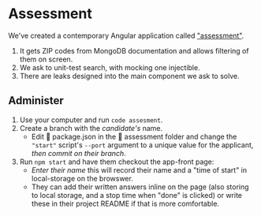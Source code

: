 # Assessment

We've created a contemporary Angular application called ["assessment"](./assessment/README.md).

1. It gets ZIP codes from MongoDB documentation and allows filtering of them on screen.
3. We ask to unit-test search, with mocking one injectible.
2. There are leaks designed into the main component we ask to solve.

## Administer

1. Use your computer and run `code assesment`.
2. Create a branch with the _candidate's_ name.
    - Edit 📄 package.json in the 📁 assessment folder and change the `"start"` script's `--port` argument to a unique value for the applicant, _then commit on their branch_.
3. Run `npm start` and have them checkout the app-front page:
    - _Enter their name_ this will record their name and a "time of start" in local-storage on the browswer.
    - They can add their written answers inline on the page (also storing to local storage, and a stop time when "done" is clicked) or write these in their project README if that is more comfortable.
    